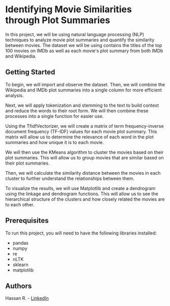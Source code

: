# Identifying Movie Similarities through Plot Summaries
In this project, we will be using natural language processing (NLP) techniques to analyze movie plot summaries and quantify the similarity between movies. The dataset we will be using contains the titles of the top 100 movies on IMDb as well as each movie's plot summary from both IMDb and Wikipedia.

## Getting Started
To begin, we will import and observe the dataset. Then, we will combine the Wikipedia and IMDb plot summaries into a single column for more efficient analysis.

Next, we will apply tokenization and stemming to the text to build context and reduce the words to their root form. We will then combine these processes into a single function for easier use.

Using the TfidfVectorizer, we will create a matrix of term frequency-inverse document frequency (TF-IDF) values for each movie plot summary. This matrix will allow us to determine the relevance of each word in the plot summaries and how unique it is to each movie.

We will then use the KMeans algorithm to cluster the movies based on their plot summaries. This will allow us to group movies that are similar based on their plot summaries.

Then, we will calculate the similarity distance between the movies in each cluster to further understand the relationships between them.

To visualize the results, we will use Matplotlib and create a dendrogram using the linkage and dendrogram functions. This will allow us to see the hierarchical structure of the clusters and how closely related the movies are to each other.

## Prerequisites
To run this project, you will need to have the following libraries installed:

* pandas
* numpy
* re
* nLTK
* sklearn
* matplotlib

## Authors
Hassan R. - [LinkedIn](https://www.linkedin.com/in/ihasanreza/)

